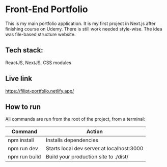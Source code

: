 # Front-End Portfolio
This is my main portfolio application. It is my first project in Next.js after finishing course on Udemy. There is still work needed style-wise. The idea was file-based structure website.

## Tech stack:
ReactJS, NextJS, CSS modules

## Live link
https://filipt-portfolio.netlify.app/

## How to run
All commands are run from the root of the project, from a terminal:

| Command  | Action |
| ------------- | ------------- |
| npm install  | Installs dependencies  |
| npm run dev  | Starts local dev server at localhost:3000  |
| npm run build  | Build your production site to ./dist/  |

